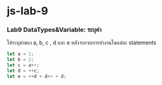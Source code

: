 # js-lab-9
### Lab9 DataTypes&Variable: ระบุค่า
ให้ระบุค่าของ a, b, c , d และ e หลังจากจบการทำงานในแต่ละ statements

```JavaScript
let a = 1;
let b = 2;
let c = a++;
let d = ++c;
let e = ++d + d++ + d;
```
